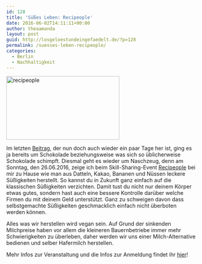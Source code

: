 ```yaml
---
id: 128
title: 'Süßes Leben: Recipeople'
date: 2016-06-02T14:11:11+00:00
author: theaamanda
layout: post
guid: http://losgeloestundeingefaedelt.de/?p=128
permalink: /suesses-leben-recipeople/
categories:
  - Berlin
  - Nachhaltigkeit
---
```

<img class="size-medium wp-image-130 alignright" src="https://theaamanda.github.io//images/2016/06/recipeople-300x169.jpg" alt="recipeople" width="300" height="169" srcset="https://theaamanda.github.io//images/2016/06/recipeople-300x169.jpg 300w, https://theaamanda.github.io//images/2016/06/recipeople-768x432.jpg 768w, https://theaamanda.github.io//images/2016/06/recipeople-1024x576.jpg 1024w, https://theaamanda.github.io//images/2016/06/recipeople-953x536.jpg 953w" sizes="(max-width: 300px) 100vw, 300px" />

Im letzten [Beitrag](http://losgeloestundeingefaedelt.de/schokoladenzeit/), der nun doch auch wieder ein paar Tage her ist, ging es ja bereits um Schokolade beziehungsweise was sich so üblicherweise Schokolade schimpft. Diesmal geht es wieder um Naschzeug, denn am Sonntag, den 26.06.2016, zeige ich beim Skill-Sharing-Event [Recipeople](http://slowfoodyouth.de/recipeople/) bei mir zu Hause wie man aus Datteln, Kakao, Bananen und Nüssen leckere Süßigkeiten herstellt. So kannst du in Zukunft ganz einfach auf die klassischen Süßigkeiten verzichten. Damit tust du nicht nur deinem Körper etwas gutes, sondern hast auch eine bessere Kontrolle darüber welche Firmen du mit deinem Geld unterstützt. Ganz zu schweigen davon dass selbstgemachte Süßigkeiten geschmacklich einfach nicht überboten werden können.

Alles was wir herstellen wird vegan sein. Auf Grund der sinkenden Milchpreise haben vor allem die kleineren Bauernbetriebe immer mehr Schwierigkeiten zu überleben, daher werden wir uns einer Milch-Alternative bedienen und selber Hafermilch herstellen.

Mehr Infos zur Veranstaltung und die Infos zur Anmeldung findet ihr [hier](http://slowfoodyouth.de/Veranstaltung/sweet-life-rawvegan-treats-mit-thea/?instance_id=2229)!